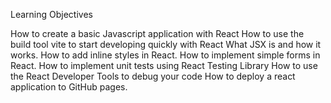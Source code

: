 Learning Objectives

How to create a basic Javascript application with React
How to use the build tool vite to start developing quickly with React
What JSX is and how it works.
How to add inline styles in React.
How to implement simple forms in React.
How to implement unit tests using React Testing Library
How to use the React Developer Tools to debug your code
How to deploy a react application to GitHub pages.
